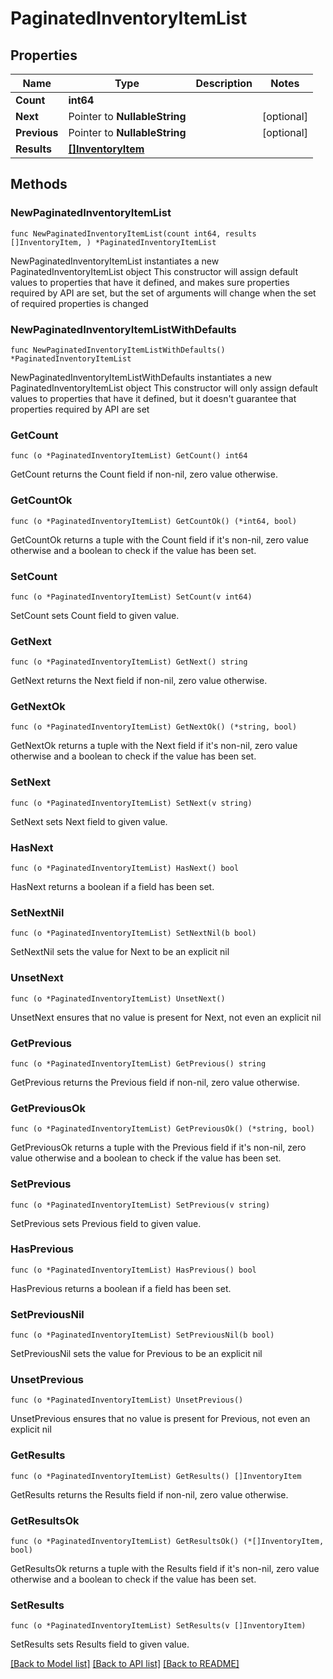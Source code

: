 # PaginatedInventoryItemList

## Properties

Name | Type | Description | Notes
------------ | ------------- | ------------- | -------------
**Count** | **int64** |  | 
**Next** | Pointer to **NullableString** |  | [optional] 
**Previous** | Pointer to **NullableString** |  | [optional] 
**Results** | [**[]InventoryItem**](InventoryItem.md) |  | 

## Methods

### NewPaginatedInventoryItemList

`func NewPaginatedInventoryItemList(count int64, results []InventoryItem, ) *PaginatedInventoryItemList`

NewPaginatedInventoryItemList instantiates a new PaginatedInventoryItemList object
This constructor will assign default values to properties that have it defined,
and makes sure properties required by API are set, but the set of arguments
will change when the set of required properties is changed

### NewPaginatedInventoryItemListWithDefaults

`func NewPaginatedInventoryItemListWithDefaults() *PaginatedInventoryItemList`

NewPaginatedInventoryItemListWithDefaults instantiates a new PaginatedInventoryItemList object
This constructor will only assign default values to properties that have it defined,
but it doesn't guarantee that properties required by API are set

### GetCount

`func (o *PaginatedInventoryItemList) GetCount() int64`

GetCount returns the Count field if non-nil, zero value otherwise.

### GetCountOk

`func (o *PaginatedInventoryItemList) GetCountOk() (*int64, bool)`

GetCountOk returns a tuple with the Count field if it's non-nil, zero value otherwise
and a boolean to check if the value has been set.

### SetCount

`func (o *PaginatedInventoryItemList) SetCount(v int64)`

SetCount sets Count field to given value.


### GetNext

`func (o *PaginatedInventoryItemList) GetNext() string`

GetNext returns the Next field if non-nil, zero value otherwise.

### GetNextOk

`func (o *PaginatedInventoryItemList) GetNextOk() (*string, bool)`

GetNextOk returns a tuple with the Next field if it's non-nil, zero value otherwise
and a boolean to check if the value has been set.

### SetNext

`func (o *PaginatedInventoryItemList) SetNext(v string)`

SetNext sets Next field to given value.

### HasNext

`func (o *PaginatedInventoryItemList) HasNext() bool`

HasNext returns a boolean if a field has been set.

### SetNextNil

`func (o *PaginatedInventoryItemList) SetNextNil(b bool)`

 SetNextNil sets the value for Next to be an explicit nil

### UnsetNext
`func (o *PaginatedInventoryItemList) UnsetNext()`

UnsetNext ensures that no value is present for Next, not even an explicit nil
### GetPrevious

`func (o *PaginatedInventoryItemList) GetPrevious() string`

GetPrevious returns the Previous field if non-nil, zero value otherwise.

### GetPreviousOk

`func (o *PaginatedInventoryItemList) GetPreviousOk() (*string, bool)`

GetPreviousOk returns a tuple with the Previous field if it's non-nil, zero value otherwise
and a boolean to check if the value has been set.

### SetPrevious

`func (o *PaginatedInventoryItemList) SetPrevious(v string)`

SetPrevious sets Previous field to given value.

### HasPrevious

`func (o *PaginatedInventoryItemList) HasPrevious() bool`

HasPrevious returns a boolean if a field has been set.

### SetPreviousNil

`func (o *PaginatedInventoryItemList) SetPreviousNil(b bool)`

 SetPreviousNil sets the value for Previous to be an explicit nil

### UnsetPrevious
`func (o *PaginatedInventoryItemList) UnsetPrevious()`

UnsetPrevious ensures that no value is present for Previous, not even an explicit nil
### GetResults

`func (o *PaginatedInventoryItemList) GetResults() []InventoryItem`

GetResults returns the Results field if non-nil, zero value otherwise.

### GetResultsOk

`func (o *PaginatedInventoryItemList) GetResultsOk() (*[]InventoryItem, bool)`

GetResultsOk returns a tuple with the Results field if it's non-nil, zero value otherwise
and a boolean to check if the value has been set.

### SetResults

`func (o *PaginatedInventoryItemList) SetResults(v []InventoryItem)`

SetResults sets Results field to given value.



[[Back to Model list]](../README.md#documentation-for-models) [[Back to API list]](../README.md#documentation-for-api-endpoints) [[Back to README]](../README.md)


